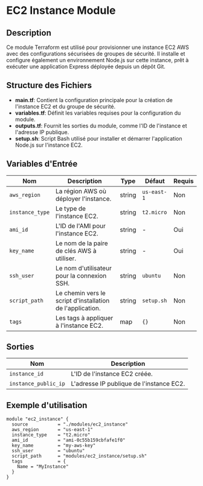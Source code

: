 # EC2 Instance Module

## Description

Ce module Terraform est utilisé pour provisionner une instance EC2 AWS avec des configurations sécurisées de groupes de sécurité. Il installe et configure également un environnement Node.js sur cette instance, prêt à exécuter une application Express déployée depuis un dépôt Git.

## Structure des Fichiers

- **main.tf**: Contient la configuration principale pour la création de l'instance EC2 et du groupe de sécurité.
- **variables.tf**: Définit les variables requises pour la configuration du module.
- **outputs.tf**: Fournit les sorties du module, comme l'ID de l'instance et l'adresse IP publique.
- **setup.sh**: Script Bash utilisé pour installer et démarrer l'application Node.js sur l'instance EC2.

## Variables d'Entrée

| Nom               | Description                                        | Type   | Défaut          | Requis |
|-------------------|----------------------------------------------------|--------|-----------------|--------|
| `aws_region`      | La région AWS où déployer l'instance.              | string | `us-east-1`     | Non    |
| `instance_type`   | Le type de l'instance EC2.                         | string | `t2.micro`      | Non    |
| `ami_id`          | L'ID de l'AMI pour l'instance EC2.                 | string | -               | Oui    |
| `key_name`        | Le nom de la paire de clés AWS à utiliser.         | string | -               | Oui    |
| `ssh_user`        | Le nom d'utilisateur pour la connexion SSH.        | string | `ubuntu`        | Non    |
| `script_path`     | Le chemin vers le script d'installation de l'application. | string | `setup.sh`  | Non    |
| `tags`            | Les tags à appliquer à l'instance EC2.             | map    | `{}`            | Non    |

## Sorties

| Nom                | Description                                    |
|--------------------|------------------------------------------------|
| `instance_id`      | L'ID de l'instance EC2 créée.                  |
| `instance_public_ip`| L'adresse IP publique de l'instance EC2.      |


## Exemple d'utilisation

```hcl
module "ec2_instance" {
  source           = "./modules/ec2_instance"
  aws_region       = "us-east-1"
  instance_type    = "t2.micro"
  ami_id           = "ami-0c55b159cbfafe1f0"
  key_name         = "my-aws-key"
  ssh_user         = "ubuntu"
  script_path      = "modules/ec2_instance/setup.sh"
  tags             = {
    Name = "MyInstance"
  }
}
